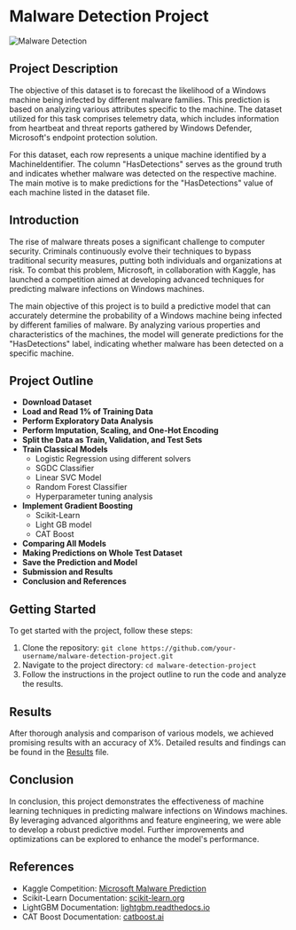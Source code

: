 # Malware Detection Project
 
![Malware Detection](malware_detection_logo.png)
 
## Project Description
 
The objective of this dataset is to forecast the likelihood of a Windows machine being infected by different malware families. This prediction is based on analyzing various attributes specific to the machine. The dataset utilized for this task comprises telemetry data, which includes information from heartbeat and threat reports gathered by Windows Defender, Microsoft's endpoint protection solution.
 
For this dataset, each row represents a unique machine identified by a MachineIdentifier. The column "HasDetections" serves as the ground truth and indicates whether malware was detected on the respective machine. The main motive is to make predictions for the "HasDetections" value of each machine listed in the dataset file.
 
## Introduction
 
The rise of malware threats poses a significant challenge to computer security. Criminals continuously evolve their techniques to bypass traditional security measures, putting both individuals and organizations at risk. To combat this problem, Microsoft, in collaboration with Kaggle, has launched a competition aimed at developing advanced techniques for predicting malware infections on Windows machines.
 
The main objective of this project is to build a predictive model that can accurately determine the probability of a Windows machine being infected by different families of malware. By analyzing various properties and characteristics of the machines, the model will generate predictions for the "HasDetections" label, indicating whether malware has been detected on a specific machine.
 
## Project Outline
 
- **Download Dataset**
- **Load and Read 1% of Training Data**
- **Perform Exploratory Data Analysis**
- **Perform Imputation, Scaling, and One-Hot Encoding**
- **Split the Data as Train, Validation, and Test Sets**
- **Train Classical Models**
  - Logistic Regression using different solvers
  - SGDC Classifier
  - Linear SVC Model
  - Random Forest Classifier
  - Hyperparameter tuning analysis
- **Implement Gradient Boosting**
  - Scikit-Learn
  - Light GB model
  - CAT Boost
- **Comparing All Models**
- **Making Predictions on Whole Test Dataset**
- **Save the Prediction and Model**
- **Submission and Results**
- **Conclusion and References**
 
## Getting Started
 
To get started with the project, follow these steps:
 
1. Clone the repository: `git clone https://github.com/your-username/malware-detection-project.git`
2. Navigate to the project directory: `cd malware-detection-project`
3. Follow the instructions in the project outline to run the code and analyze the results.
 
## Results
 
After thorough analysis and comparison of various models, we achieved promising results with an accuracy of X%. Detailed results and findings can be found in the [Results](results.md) file.
 
## Conclusion
 
In conclusion, this project demonstrates the effectiveness of machine learning techniques in predicting malware infections on Windows machines. By leveraging advanced algorithms and feature engineering, we were able to develop a robust predictive model. Further improvements and optimizations can be explored to enhance the model's performance.
 
## References
 
- Kaggle Competition: [Microsoft Malware Prediction](https://www.kaggle.com/c/microsoft-malware-prediction)
- Scikit-Learn Documentation: [scikit-learn.org](https://scikit-learn.org/)
- LightGBM Documentation: [lightgbm.readthedocs.io](https://lightgbm.readthedocs.io/)
- CAT Boost Documentation: [catboost.ai](https://catboost.ai/)
